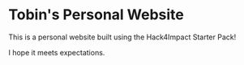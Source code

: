 # Tobin's Personal Website

This is a personal website built using the Hack4Impact Starter Pack!

I hope it meets expectations.